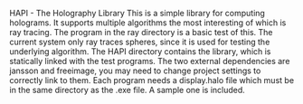 HAPI - The Holography Library
This is a simple library for computing holograms.  It supports multiple algorithms the most interesting of which is ray tracing.  The program in the ray directory is a basic test of this.  The current system only ray traces spheres, since it is used for testing the underlying algorithm.  The HAPI directory contains the library, which is statically linked with the test programs.
The two external dependencies are jansson and freeimage, you may need to change project settings to correctly link to them.
Each program needs a display.halo file which must be in the same directory as the .exe file.  A sample one is included.